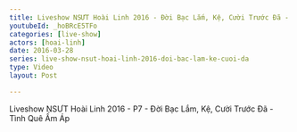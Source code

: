 ```yaml
---
title: Liveshow NSƯT Hoài Linh 2016 - Đời Bạc Lắm, Kệ, Cười Trước Đã - P7
youtubeId: _hoBRcE5TFo
categories: [live-show]
actors: [hoai-linh]
date: 2016-03-28
series: live-show-nsut-hoai-linh-2016-doi-bac-lam-ke-cuoi-da
type: Video
layout: Post

---
```

Liveshow NSƯT Hoài Linh 2016 - P7 - Đời Bạc Lắm, Kệ, Cười Trước Đã - Tình Quê Ấm Áp